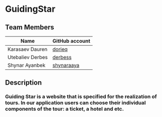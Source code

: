 # GuidingStar
## Team Members
| Name | GitHub account |
| --- | --- |
| Karasaev Dauren | [dorieq](https://github.com/dorieq) |
| Utebaliev Derbes | [derbess](https://github.com/derbess) |
| Shynar Ayanbek | [shynaraaya](https://github.com/shynaraaya) |
## Description
### Guiding Star is a website that is specified for the realization of tours. In our application users can choose their individual components of the tour: a ticket, a hotel and etc.
